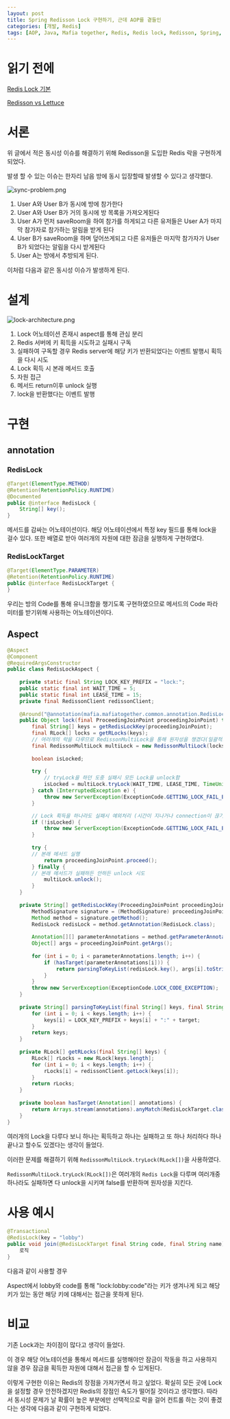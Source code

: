```yaml
---
layout: post
title: Spring Redisson Lock 구현하기, 근데 AOP를 곁들인 
categories: [개발, Redis]
tags: [AOP, Java, Mafia together, Redis, Redis lock, Redisson, Spring, 동시성]
---
```


# 읽기 전에
[Redis Lock 기본](../redis-lock)

[Redisson vs Lettuce](../java-redis-lock)

# 서론
위 글에서 적은 동시성 이슈를 해결하기 위해 Redisson을 도입한 Redis 락을 구현하게 되었다.

발생 할 수 있는 이슈는 한자리 남음 방에 동시 입장할때 발생할 수 있다고 생각했다.

![sync-problem.png](../assets/img/post/2024-10-21/sync-problem.png)

1. User A와 User B가 동시에 방에 참가한다
2. User A와 User B가 거의 동시에 방 목록을 가져오게된다
3. User A가 먼저 saveRoom을 하여 참가를 하게되고 다른 유저들은 User A가 마지막 참가자로 참가하는 알림을 받게 된다
4. User B가 saveRoom을 하며 덮어쓰게되고 다른 유저들은 마지막 참가자가 User B가 되었다는 알림을 다시 받게된다
5. User A는 방에서 추방되게 된다.

이처럼 다음과 같은 동시성 이슈가 발생하게 된다.
# 설계

![lock-architecture.png](../assets/img/post/2024-10-21/lock-architecture.png)

1. Lock 어노테이션 존재시 aspect를 통해 관심 분리
2. Redis 서버에 키 획득을 시도하고 실패시 구독
3. 실패하여 구독할 경우 Redis server에 해당 키가 반환되었다는 이벤트 발행시 획득을 다시 시도
4. Lock 획득 시 본래 메서드 호출
5. 자원 접근
6. 메서드 return이후 unlock 실행
7. lock을 반환했다는 이벤트 발행

# 구현
## annotation
### RedisLock
```java
@Target(ElementType.METHOD)  
@Retention(RetentionPolicy.RUNTIME)  
@Documented  
public @interface RedisLock {  
	String[] key();  
}
```

메서드를 감싸는 어노테이션이다. 해당 어노테이션에서 특정 key 필드를 통해 lock을 걸수 있다. 또한 배열로 받아 여러개의 자원에 대한 잠금을 실행하게 구현하였다.

### RedisLockTarget
```java
@Target(ElementType.PARAMETER)  
@Retention(RetentionPolicy.RUNTIME)  
public @interface RedisLockTarget {  
}
```

우리는 방의 Code를 통해 유니크함을 챙기도록 구현하였으므로 메서드의 Code 파라미터를 받기위해 사용하는 어노테이션이다.

## Aspect
```java
@Aspect  
@Component  
@RequiredArgsConstructor  
public class RedisLockAspect {  
  
    private static final String LOCK_KEY_PREFIX = "lock:";  
    public static final int WAIT_TIME = 5;  
    public static final int LEASE_TIME = 15;  
    private final RedissonClient redissonClient;  
  
    @Around("@annotation(mafia.mafiatogether.common.annotation.RedisLock)")  
    public Object lock(final ProceedingJoinPoint proceedingJoinPoint) throws Throwable {  
        final String[] keys = getRedisLockKey(proceedingJoinPoint);  
        final RLock[] locks = getRLocks(keys);  
        // 여러개의 락을 다루므로 RedissonMultiLock을 통해 원자성을 챙겼다(일괄적으로 처리한다)
        final RedissonMultiLock multiLock = new RedissonMultiLock(locks);  
  
        boolean isLocked;  
  
        try {  
		    // tryLock을 하던 도중 실패시 모든 Lock을 unlock함
            isLocked = multiLock.tryLock(WAIT_TIME, LEASE_TIME, TimeUnit.SECONDS);  
        } catch (InterruptedException e) {  
            throw new ServerException(ExceptionCode.GETTING_LOCK_FAIL_EXCEPTION);  
        }  

		// Lock 획득을 하나라도 실패시 예외처리 (시간이 지나거나 connection이 끊기거나)
        if (!isLocked) {  
            throw new ServerException(ExceptionCode.GETTING_LOCK_FAIL_EXCEPTION);  
        }  
  
        try {  
        // 본래 메서드 실행
            return proceedingJoinPoint.proceed();  
        } finally {  
        // 본래 메서드가 실패하든 안하든 unlock 시도
            multiLock.unlock();  
        }  
    }  
  
    private String[] getRedisLockKey(ProceedingJoinPoint proceedingJoinPoint) {  
        MethodSignature signature = (MethodSignature) proceedingJoinPoint.getSignature();  
        Method method = signature.getMethod();  
        RedisLock redisLock = method.getAnnotation(RedisLock.class);  
  
        Annotation[][] parameterAnnotations = method.getParameterAnnotations();  
        Object[] args = proceedingJoinPoint.getArgs();  
  
        for (int i = 0; i < parameterAnnotations.length; i++) {  
            if (hasTarget(parameterAnnotations[i])) {  
                return parsingToKeyList(redisLock.key(), args[i].toString());  
            }  
        }  
        throw new ServerException(ExceptionCode.LOCK_CODE_EXCEPTION);  
    }  
  
    private String[] parsingToKeyList(final String[] keys, final String target) {  
        for (int i = 0; i < keys.length; i++) {  
            keys[i] = LOCK_KEY_PREFIX + keys[i] + ":" + target;  
        }  
        return keys;  
    }  
  
    private RLock[] getRLocks(final String[] keys) {  
        RLock[] rLocks = new RLock[keys.length];  
        for (int i = 0; i < keys.length; i++) {  
            rLocks[i] = redissonClient.getLock(keys[i]);  
        }  
        return rLocks;  
    }  
  
    private boolean hasTarget(Annotation[] annotations) {  
        return Arrays.stream(annotations).anyMatch(RedisLockTarget.class::isInstance);  
    }  
}
```

여러개의 Lock을 다루다 보니 하나는 획득하고 하나는 실패하고 또 하나 처리하다 하나 끝나고 할수도 있겠다는 생각이 들었다.

이러한 문제를 해결하기 위해 `RedissonMultiLock.tryLock(RLock[])`을 사용하였다.

`RedissonMultiLock.tryLock(RLock[])`은 여러개의 `Redis Lock`을 다루며 여러개중 하나라도 실패하면 다 unlock을 시키며 false를 반환하며 원자성을 지킨다.

# 사용 예시
```java
@Transactional  
@RedisLock(key = "lobby")  
public void join(@RedisLockTarget final String code, final String name) {  
	로직
}
```

다음과 같이 사용할 경우

Aspect에서 lobby와 code를 통해 "lock:lobby:code"라는 키가 생겨나게 되고 해당 키가 있는 동안 해당 키에 대해서는 접근을 못하게 된다.
# 비교

기존 Lock과는 차이점이 많다고 생각이 들었다.

이 경우 해당 어노테이션을 통해서 메서드를 실행해야만 잠금이 작동을 하고 사용하지 않을 경우 잠금을 획득한 자원에 대해서 접근을 할 수 있게된다.

이렇게 구현한 이유는 Redis의 장점을 가져가면서 하고 싶었다. 확실히 모든 곳에 Lock을 설정할 경우 안전하겠지만 Redis의 장점인 속도가 떨어질 것이라고 생각했다. 따라서 동시성 문제가 날 확률이 높은 부분에만 선택적으로 락을 걸어 컨트롤 하는 것이 좋겠다는 생각에 다음과 같이 구현하게 되었다.
